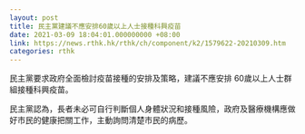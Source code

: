 ```yaml
---
layout: post
title: 民主黨建議不應安排60歲以上人士接種科興疫苗
date: 2021-03-09 18:04:01.000000000 +08:00
link: https://news.rthk.hk/rthk/ch/component/k2/1579622-20210309.htm
categories: rthk
---
```


民主黨要求政府全面檢討疫苗接種的安排及策略，建議不應安排 60歲以上人士群組接種科興疫苗。

民主黨認為，長者未必可自行判斷個人身體狀況和接種風險，政府及醫療機構應做好市民的健康把關工作，主動詢問清楚市民的病歷。
